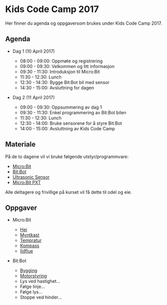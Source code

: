 # Kids Code Camp 2017

Her finner du agenda og oppgaversom brukes under Kids Code Camp 2017.

## Agenda

* Dag 1 (10 April 2017)
  - 08:00 - 09:00: Oppmøte og registrering
  - 09:00 - 09:30: Velkommen og litt informasjon
  - 09:30 - 11:30: Introduksjon til Micro:Bit
  - 11:30 - 12:30: Lunch
  - 12:30 - 14:30: Bygge Bit:Bot bil med sensor
  - 14:30 - 15:00: Avsluttning for dagen

* Dag 2 (11 April 2017)
  - 09:00 - 09:30: Oppsummering av dag 1
  - 09:30 - 11:30: Enkel programmering av Bit:Bot bilen
  - 11:30 - 12:30: Lunch
  - 12:30 - 14:00: Bruke sensorene for å styre Bit:Bot
  - 14:00 - 15:00: Avsluttning av Kids Code Camp

## Materiale

På de to dagene vil vi bruke følgende utstyr/programmvare:

* [Micro:Bit](http://microbit.org/)
* [Bit:Bot](https://4tronix.co.uk/store/index.php?rt=product/product&path=91&product_id=588)
* [Ultrasonic Sensor](https://4tronix.co.uk/store/index.php?rt=product/product&path=91&product_id=595)
* [Micro:Bit PXT](https://pxt.microbit.org/?lang=no)

Alle deltagere og frivillige på kurset vil få dette til odel og eie.

## Oppgaver

* Micro:Bit
  - [Hei](microbit/hello/index.md)
  - [Myntkast](microbit/coin-toss.md)
  - [Tempratur](microbit/tempratur.md)
  - [Kompass](microbit/compass.md)
  - [Ildflue](microbit/firefly.md)

* Bit:Bot
  - [Bygging](bitbot/assembly.md)
  - [Motorstyring](bitbot/motor.md)
  - Lys ved hastighet...
  - Følge linje...
  - Følge lys...
  - Stoppe ved hinder...
